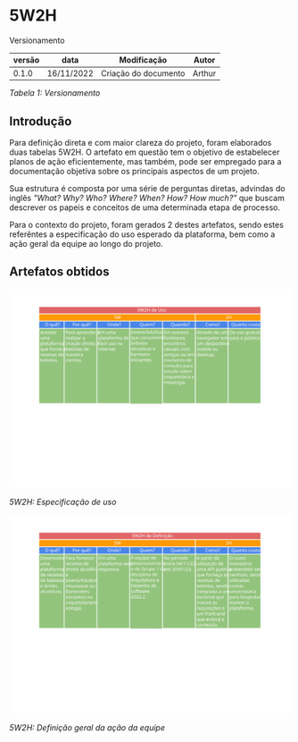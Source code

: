 # 5W2H

Versionamento

versão | data | Modificação | Autor
-------|------|-------------|------
0.1.0 | 16/11/2022 | Criação do documento | Arthur

*Tabela 1: Versionamento*

## Introdução

Para definição direta e com maior clareza do projeto, foram elaborados duas tabelas 5W2H. O artefato em questão tem o objetivo de estabelecer planos de ação eficientemente, mas também, pode ser empregado para a documentação objetíva sobre os principais aspectos de um projeto.

Sua estrutura é composta por uma série de perguntas diretas, advindas do inglês *"What? Why? Who? Where? When? How? How much?"* que buscam descrever os papeis e conceitos de uma determinada etapa de processo.

Para o contexto do projeto, foram gerados 2 destes artefatos, sendo estes referêntes a especificação do uso esperado da plataforma, bem como a ação geral da equipe ao longo do projeto.

## Artefatos obtidos

![5W2H Uso](../Base/assets/5w2h/5W2H-uso.svg)

*5W2H: Especificação de uso*

![5W2H Definição](../Base/assets/5w2h/5W2H_definicao.svg)

*5W2H: Definição geral da ação da equipe*

